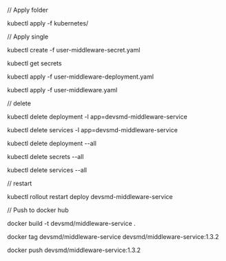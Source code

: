 // Apply folder

kubectl apply -f kubernetes/

// Apply single

kubectl create -f user-middleware-secret.yaml

kubectl get secrets

kubectl apply -f user-middleware-deployment.yaml

kubectl apply -f user-middleware.yaml

// delete 

kubectl delete deployment -l app=devsmd-middleware-service

kubectl delete services -l app=devsmd-middleware-service

kubectl delete deployment --all

kubectl delete secrets --all

kubectl delete services --all

// restart 

kubectl rollout restart deploy devsmd-middleware-service

// Push to docker hub

docker build -t devsmd/middleware-service .

docker tag devsmd/middleware-service devsmd/middleware-service:1.3.2

docker push devsmd/middleware-service:1.3.2